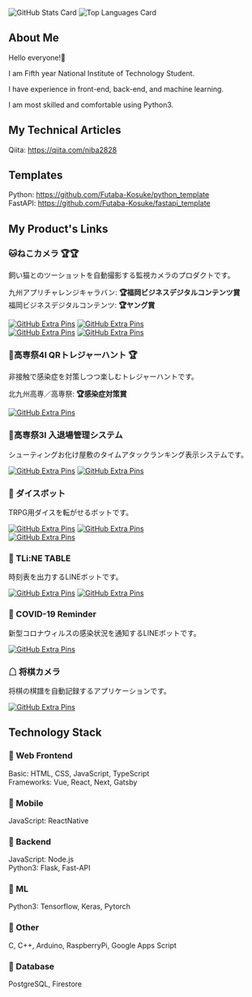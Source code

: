 ![GitHub Stats Card](https://github-readme-stats.vercel.app/api?username=Futaba-Kosuke&show_icons=true&count_private=true&theme=dark)
![Top Languages Card](https://github-readme-stats.vercel.app/api/top-langs?username=Futaba-Kosuke&langs_count=3&theme=dark&hide=jupyter%20notebook,html)

## About Me

Hello everyone!🚀  

I am Fifth year National Institute of Technology Student.  

I have experience in front-end, back-end, and machine learning.  

I am most skilled and comfortable using Python3.  

## My Technical Articles

Qiita: https://qiita.com/niba2828

## Templates

Python: https://github.com/Futaba-Kosuke/python_template  
FastAPI: https://github.com/Futaba-Kosuke/fastapi_template  

## My Product's Links

### **🐱ねこカメラ 🏆🏆**
飼い猫とのツーショットを自動撮影する監視カメラのプロダクトです。  

九州アプリチャレンジキャラバン: **🏆福岡ビジネスデジタルコンテンツ賞**  
福岡ビジネスデジタルコンテンツ: **🏆ヤング賞**  

[![GitHub Extra Pins](https://github-readme-stats.vercel.app/api/pin/?username=FukeKazki&repo=CatCameraClient&show_owner=true&theme=dark)](https://github.com/FukeKazki/CatCameraClient)
[![GitHub Extra Pins](https://github-readme-stats.vercel.app/api/pin/?username=Futaba-Kosuke&repo=cat_camera_server&show_owner=true&theme=dark)](https://github.com/Futaba-Kosuke/cat_camera_server)  
[![GitHub Extra Pins](https://github-readme-stats.vercel.app/api/pin/?username=Futaba-Kosuke&repo=cat_camera_hardware&show_owner=true&theme=dark)](https://github.com/Futaba-Kosuke/cat_camera_hardware)
[![GitHub Extra Pins](https://github-readme-stats.vercel.app/api/pin/?username=Futaba-Kosuke&repo=cat_camera_ml&show_owner=true&theme=dark)](https://github.com/Futaba-Kosuke/cat_camera_ml)

### **💎高専祭4I QRトレジャーハント 🏆**
非接触で感染症を対策しつつ楽しむトレジャーハントです。  

北九州高専／高専祭: **🏆感染症対策賞**  

[![GitHub Extra Pins](https://github-readme-stats.vercel.app/api/pin/?username=Futaba-Kosuke&repo=4i-qr-treasure-hunt&show_owner=true&theme=dark)](https://github.com/Futaba-Kosuke/4i-qr-treasure-hunt)

### **🚩高専祭3I 入退場管理システム**
シューティングお化け屋敷のタイムアタックランキング表示システムです。  

[![GitHub Extra Pins](https://github-readme-stats.vercel.app/api/pin/?username=Futaba-Kosuke&repo=3i-entry-exit-front&show_owner=true&theme=dark)](https://github.com/Futaba-Kosuke/3i-entry-exit-front)
[![GitHub Extra Pins](https://github-readme-stats.vercel.app/api/pin/?username=FukeKazki&repo=3i-entry-exit-server&show_owner=true&theme=dark)](https://github.com/FukeKazki/3i-entry-exit-server)

### **🎲 ダイスボット**
TRPG用ダイスを転がせるボットです。

[![GitHub Extra Pins](https://github-readme-stats.vercel.app/api/pin/?username=Futaba-Kosuke&repo=dice_bot_line&show_owner=true&theme=dark)](https://github.com/Futaba-Kosuke/dice_bot_line)
[![GitHub Extra Pins](https://github-readme-stats.vercel.app/api/pin/?username=Futaba-Kosuke&repo=dice_bot_discord&show_owner=true&theme=dark)](https://github.com/Futaba-Kosuke/dice_bot_discord)  
[![GitHub Extra Pins](https://github-readme-stats.vercel.app/api/pin/?username=Futaba-Kosuke&repo=dice_tools&show_owner=true&theme=dark)](https://github.com/Futaba-Kosuke/dice_tools)  

### **🚃 TLi:NE TABLE**
時刻表を出力するLINEボットです。

[![GitHub Extra Pins](https://github-readme-stats.vercel.app/api/pin/?username=Futaba-Kosuke&repo=tline_table_bot&show_owner=true&theme=dark)](https://github.com/Futaba-Kosuke/tline_table_bot)
[![GitHub Extra Pins](https://github-readme-stats.vercel.app/api/pin/?username=Futaba-Kosuke&repo=tline_table_scraping&show_owner=true&theme=dark)](https://github.com/Futaba-Kosuke/tline_table_scraping)  

### **🦠 COVID-19 Reminder**
新型コロナウィルスの感染状況を通知するLINEボットです。

[![GitHub Extra Pins](https://github-readme-stats.vercel.app/api/pin/?username=Futaba-Kosuke&repo=covid_reminder_line_bot&show_owner=true&theme=dark)](https://github.com/Futaba-Kosuke/covid_reminder_line_bot)

### **☖ 将棋カメラ**
将棋の棋譜を自動記録するアプリケーションです。

[![GitHub Extra Pins](https://github-readme-stats.vercel.app/api/pin/?username=Futaba-Kosuke&repo=shogi-camera-server&show_owner=true&theme=dark)](https://github.com/Futaba-Kosuke/shogi-camera-server)

## Technology Stack

### **🚀 Web Frontend**  
Basic: HTML, CSS, JavaScript, TypeScript  
Frameworks: Vue, React, Next, Gatsby  

### **🚀 Mobile**
JavaScript: ReactNative  

### **🚀 Backend**
JavaScript: Node.js  
Python3: Flask, Fast-API  

### **🚀 ML**
Python3: Tensorflow, Keras, Pytorch  

### **🚀 Other**
C, C++, Arduino, RaspberryPi, Google Apps Script  

### **🚀 Database**  
PostgreSQL, Firestore  
